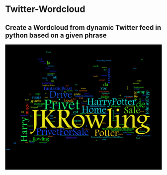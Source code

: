 # Twitter-Wordcloud
## Create a Wordcloud from dynamic Twitter feed in python based on a given phrase

![alt text](https://github.com/Bhuvana-Sri/Twitter-Wordcloud/blob/master/TwitterWCimage.png)
